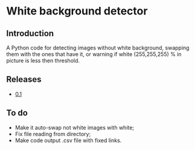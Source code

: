 # White background detector
## Introduction
A Python code for detecting images without white background, swapping them with the ones that have it, or warning if white (255,255,255) % in picture is less then threshold.
## Releases
* [0.1](https://github.com/iLoveCepelinai/4Coast/releases/tag/0.1)
## To do
* Make it auto-swap not white images with white;
* Fix file reading from directory;
* Make code output .csv file with fixed links.
